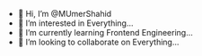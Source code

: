 - 👋 Hi, I’m @MUmerShahid
- 👀 I’m interested in Everything...
- 🌱 I’m currently learning Frontend Engineering...
- 💞️ I’m looking to collaborate on Everything...


<!---
MUmerShahid/MUmerShahid is a ✨ special ✨ repository because its `README.md` (this file) appears on your GitHub profile.
You can click the Preview link to take a look at your changes.
--->
